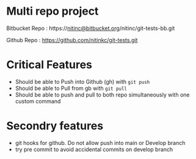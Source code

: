 # Multi repo project

Bitbucket Repo : https://nitinc@bitbucket.org/nitinc/git-tests-bb.git 

Github Repo : https://github.com/nitinkc/git-tests.git

# Critical Features

- Should be able to Push into Github (gh) with `git push`
- Should be able to Pull from gb with `git pull`
- Should be able to push and pull to both repo simultaneously with one custom command

# Secondry features
- git hooks for github. Do not allow push into main or Develop branch
- try pre commit to avoid accidental commits on develop branch